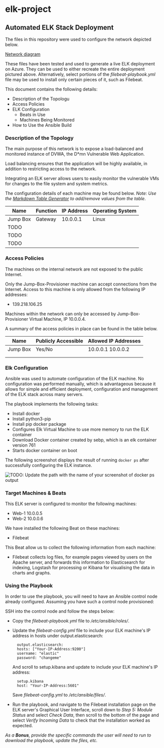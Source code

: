 # elk-project

## Automated ELK Stack Deployment

The files in this repository were used to configure the network depicted below.

[Network diagram](https://drive.google.com/file/d/1YOLRcbvOtV5JgHfFk2A2I8aa6gWXn358/view)

These files have been tested and used to generate a live ELK deployment on Azure. They can be used to either recreate the entire deployment pictured above. Alternatively, select portions of the *filebeat-playbook.yml* file may be used to install only certain pieces of it, such as Filebeat.


This document contains the following details:
- Description of the Topologu
- Access Policies
- ELK Configuration
  - Beats in Use
  - Machines Being Monitored
- How to Use the Ansible Build


### Description of the Topology

The main purpose of this network is to expose a load-balanced and monitored instance of DVWA, the D*mn Vulnerable Web Application.

Load balancing ensures that the application will be highly available, in addition to restricting access to the network.

Integrating an ELK server allows users to easily monitor the vulnerable VMs for changes to the file system and system metrics.

The configuration details of each machine may be found below.
_Note: Use the [Markdown Table Generator](http://www.tablesgenerator.com/markdown_tables) to add/remove values from the table_.

| Name     | Function | IP Address | Operating System |
|----------|----------|------------|------------------|
| Jump Box | Gateway  | 10.0.0.1   | Linux            |
| TODO     |          |            |                  |
| TODO     |          |            |                  |
| TODO     |          |            |                  |


### Access Policies

The machines on the internal network are not exposed to the public Internet. 

Only the Jump-Box-Provisioner machine can accept connections from the Internet. Access to this machine is only allowed from the following IP addresses:
- 139.218.106.25

Machines within the network can only be accessed by Jump-Box-Provisioner Virtual Machine, IP 10.0.0.4.

A summary of the access policies in place can be found in the table below.

| Name     | Publicly Accessible | Allowed IP Addresses |
|----------|---------------------|----------------------|
| Jump Box | Yes/No              | 10.0.0.1 10.0.0.2    |
|          |                     |                      |
|          |                     |                      |

### Elk Configuration

Ansible was used to automate configuration of the ELK machine. No configuration was performed manually, which is advantageous because it allows for simple and efficient deployment, configuration and management of the ELK stack across many servers.

The playbook implements the following tasks:
- Install docker
- Install python3-pip
- Install pip docker package
- Configures Elk Virtual Machine to use more memory to run the ELK container
- Download Docker container created by sebp, which is an elk container version 761
- Starts docker container on boot


The following screenshot displays the result of running `docker ps` after successfully configuring the ELK instance.

![TODO: Update the path with the name of your screenshot of docker ps output](Images/docker_ps_output.png)

### Target Machines & Beats
This ELK server is configured to monitor the following machines:
- Web-1 10.0.0.5
- Web-2 10.0.0.6

We have installed the following Beat on these machines:
- Filebeat

This Beat allow us to collect the following information from each machine:
- Filebeat collects log files, for example pages viewed by users on the Apache server, and forwards this information to Elasticsearch for indexing, Logstash for processing or Kibana for visualising the data in charts and graphs. 

### Using the Playbook
In order to use the playbook, you will need to have an Ansible control node already configured. Assuming you have such a control node provisioned: 


SSH into the control node and follow the steps below:

- Copy the *filebeat-playbook.yml* file to */etc/ansible/roles/*.

- Update the *filebeat-config.yml* file to include your ELK machine's IP address in hosts under output.elasticsearch: 
        
        output.elasticsearch:
        hosts: ["Your-IP-Address:9200"]
        username: "elastic"
        password: "changeme"
    
    And scroll to setup.kibana and update to include your ELK machine's IP address:
        
        setup.kibana
        host: "Your-IP-Address:5601"
        
    Save *filebeat-config.yml* to */etc/ansible/files/*.
    
- Run the playbook, and navigate to the Filebeat installation page on the ELK server's Graphical User Interface, scroll down to *Step 5: Module Status* and select *Check Data*, then scroll to the bottom of the page and select *Verify Incoming Data* to check that the installation worked as expected.


_As a **Bonus**, provide the specific commands the user will need to run to download the playbook, update the files, etc._


